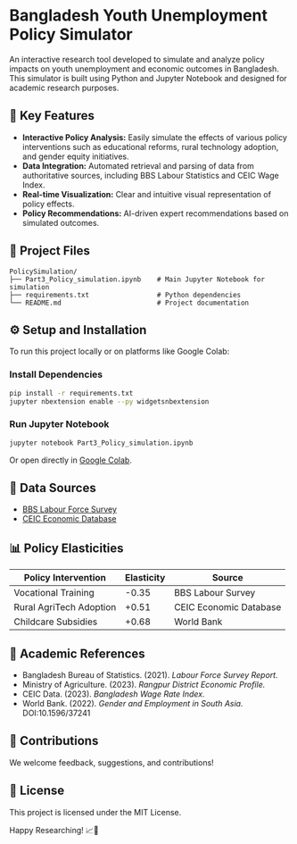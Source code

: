 # Bangladesh Youth Unemployment Policy Simulator

An interactive research tool developed to simulate and analyze policy impacts on youth unemployment and economic outcomes in Bangladesh. This simulator is built using Python and Jupyter Notebook and designed for academic research purposes.

## 🚀 Key Features

- **Interactive Policy Analysis:** Easily simulate the effects of various policy interventions such as educational reforms, rural technology adoption, and gender equity initiatives.
- **Data Integration:** Automated retrieval and parsing of data from authoritative sources, including BBS Labour Statistics and CEIC Wage Index.
- **Real-time Visualization:** Clear and intuitive visual representation of policy effects.
- **Policy Recommendations:** AI-driven expert recommendations based on simulated outcomes.

## 📂 Project Files

```
PolicySimulation/
├── Part3_Policy_simulation.ipynb    # Main Jupyter Notebook for simulation
├── requirements.txt                 # Python dependencies
└── README.md                        # Project documentation
```

## ⚙️ Setup and Installation

To run this project locally or on platforms like Google Colab:

### Install Dependencies

```bash
pip install -r requirements.txt
jupyter nbextension enable --py widgetsnbextension
```

### Run Jupyter Notebook

```bash
jupyter notebook Part3_Policy_simulation.ipynb
```

Or open directly in [Google Colab](https://colab.research.google.com).

## 📖 Data Sources

- [BBS Labour Force Survey](https://bbs.portal.gov.bd)
- [CEIC Economic Database](https://www.ceicdata.com)

## 📊 Policy Elasticities

| Policy Intervention       | Elasticity | Source |
|---------------------------|------------|--------|
| Vocational Training       | -0.35      | BBS Labour Survey |
| Rural AgriTech Adoption   | +0.51      | CEIC Economic Database |
| Childcare Subsidies       | +0.68      | World Bank |

## 📝 Academic References

- Bangladesh Bureau of Statistics. (2021). *Labour Force Survey Report.*
- Ministry of Agriculture. (2023). *Rangpur District Economic Profile.*
- CEIC Data. (2023). *Bangladesh Wage Rate Index.*
- World Bank. (2022). *Gender and Employment in South Asia.* DOI:10.1596/37241

## 🤝 Contributions

We welcome feedback, suggestions, and contributions!

## 📜 License

This project is licensed under the MIT License.

Happy Researching! 📈🚀

